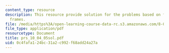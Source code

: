 ```yaml
---
content_type: resource
description: This resource provide solution for the problems based on forces and reference
  frames.
file: /media/https%3A/open-learning-course-data-rc.s3.amazonaws.com/8-01l-physics-i-classical-mechanics-fall-2005/0c4fafa124bc31a2c992f68add24a27a_prs_10_04_05sol.pdf
file_type: application/pdf
resourcetype: Document
title: prs_10_04_05sol.pdf
uid: 0c4fafa1-24bc-31a2-c992-f68add24a27a
---
```

